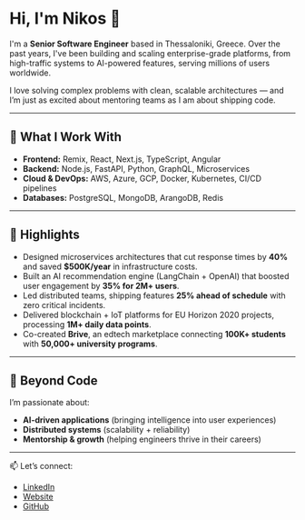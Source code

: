 # Hi, I'm Nikos 👋  

I'm a **Senior Software Engineer** based in Thessaloniki, Greece. Over the past years, I've been building and scaling enterprise-grade platforms, from high-traffic systems to AI-powered features, serving millions of users worldwide.  

I love solving complex problems with clean, scalable architectures — and I’m just as excited about mentoring teams as I am about shipping code.  

---

## 🔧 What I Work With
- **Frontend:** Remix, React, Next.js, TypeScript, Angular  
- **Backend:** Node.js, FastAPI, Python, GraphQL, Microservices  
- **Cloud & DevOps:** AWS, Azure, GCP, Docker, Kubernetes, CI/CD pipelines  
- **Databases:** PostgreSQL, MongoDB, ArangoDB, Redis  

---

## 🚀 Highlights
- Designed microservices architectures that cut response times by **40%** and saved **$500K/year** in infrastructure costs.  
- Built an AI recommendation engine (LangChain + OpenAI) that boosted user engagement by **35% for 2M+ users**.  
- Led distributed teams, shipping features **25% ahead of schedule** with zero critical incidents.  
- Delivered blockchain + IoT platforms for EU Horizon 2020 projects, processing **1M+ daily data points**.  
- Co-created **Brive**, an edtech marketplace connecting **100K+ students** with **50,000+ university programs**.  

---

## 🌱 Beyond Code
I’m passionate about:  
- **AI-driven applications** (bringing intelligence into user experiences)  
- **Distributed systems** (scalability + reliability)  
- **Mentorship & growth** (helping engineers thrive in their careers)  

---

📫 Let’s connect:  
- [LinkedIn](https://linkedin.com/in/nrentas)  
- [Website](https://nrentas.me)  
- [GitHub](https://github.com/nksrentas)  

